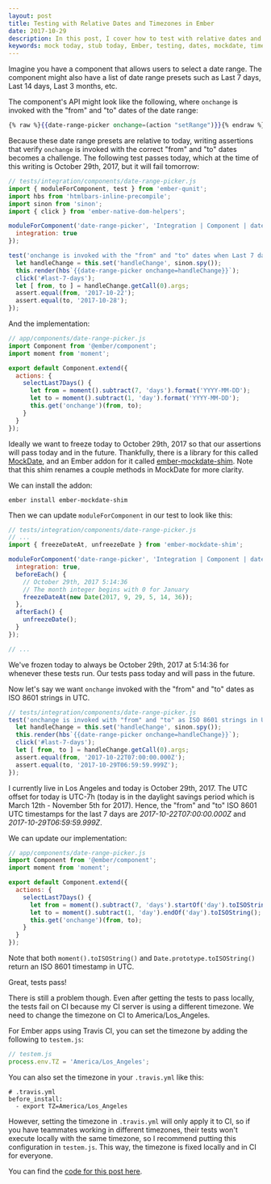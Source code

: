 ```yaml
---
layout: post
title: Testing with Relative Dates and Timezones in Ember
date: 2017-10-29
description: In this post, I cover how to test with relative dates and timezones in an Ember application.
keywords: mock today, stub today, Ember, testing, dates, mockdate, timezone, ember.js
---
```


Imagine you have a component that allows users to select a date range. The component might also have a list of date range presets such as Last 7 days, Last 14 days, Last 3 months, etc.

The component's API might look like the following, where `onchange` is invoked with the "from" and "to" dates of the date range:

```hbs
{% raw %}{{date-range-picker onchange=(action "setRange")}}{% endraw %}
```

Because these date range presets are relative to today, writing assertions that verify `onchange` is invoked with the correct "from" and "to" dates becomes a challenge. The following test passes today, which at the time of this writing is October 29th, 2017, but it will fail tomorrow:

```js
// tests/integration/components/date-range-picker.js
import { moduleForComponent, test } from 'ember-qunit';
import hbs from 'htmlbars-inline-precompile';
import sinon from 'sinon';
import { click } from 'ember-native-dom-helpers';

moduleForComponent('date-range-picker', 'Integration | Component | date range picker', {
  integration: true
});

test('onchange is invoked with the "from" and "to" dates when Last 7 days is clicked', function(assert) {
  let handleChange = this.set('handleChange', sinon.spy());
  this.render(hbs`{{date-range-picker onchange=handleChange}}`);
  click('#last-7-days');
  let [ from, to ] = handleChange.getCall(0).args;
  assert.equal(from, '2017-10-22');
  assert.equal(to, '2017-10-28');
});
```

And the implementation:

```js
// app/components/date-range-picker.js
import Component from '@ember/component';
import moment from 'moment';

export default Component.extend({
  actions: {
    selectLast7Days() {
      let from = moment().subtract(7, 'days').format('YYYY-MM-DD');
      let to = moment().subtract(1, 'day').format('YYYY-MM-DD');
      this.get('onchange')(from, to);
    }
  }
});
```

Ideally we want to freeze today to October 29th, 2017 so that our assertions will pass today and in the future. Thankfully, there is a library for this called [MockDate](https://github.com/boblauer/MockDate), and an Ember addon for it called [ember-mockdate-shim](https://github.com/Ticketfly/ember-mockdate-shim). Note that this shim renames a couple methods in MockDate for more clarity.

We can install the addon:

```
ember install ember-mockdate-shim
```

Then we can update `moduleForComponent` in our test to look like this:

```js
// tests/integration/components/date-range-picker.js
// ...
import { freezeDateAt, unfreezeDate } from 'ember-mockdate-shim';

moduleForComponent('date-range-picker', 'Integration | Component | date range picker', {
  integration: true,
  beforeEach() {
    // October 29th, 2017 5:14:36
    // The month integer begins with 0 for January
    freezeDateAt(new Date(2017, 9, 29, 5, 14, 36));
  },
  afterEach() {
    unfreezeDate();
  }
});

// ...
```

We've frozen today to always be October 29th, 2017 at 5:14:36 for whenever these tests run. Our tests pass today and will pass in the future.

Now let's say we want `onchange` invoked with the "from" and "to" dates as ISO 8601 strings in UTC.

```js
// tests/integration/components/date-range-picker.js
test('onchange is invoked with "from" and "to" as ISO 8601 strings in UTC when Last 7 days is clicked', function(assert) {
  let handleChange = this.set('handleChange', sinon.spy());
  this.render(hbs`{{date-range-picker onchange=handleChange}}`);
  click('#last-7-days');
  let [ from, to ] = handleChange.getCall(0).args;
  assert.equal(from, '2017-10-22T07:00:00.000Z');
  assert.equal(to, '2017-10-29T06:59:59.999Z');
});
```

I currently live in Los Angeles and today is October 29th, 2017. The UTC offset for today is UTC-7h (today is in the daylight savings period which is March 12th - November 5th for 2017). Hence, the "from" and "to" ISO 8601 UTC timestamps for the last 7 days are _2017-10-22T07:00:00.000Z_ and _2017-10-29T06:59:59.999Z_.

We can update our implementation:

```js
// app/components/date-range-picker.js
import Component from '@ember/component';
import moment from 'moment';

export default Component.extend({
  actions: {
    selectLast7Days() {
      let from = moment().subtract(7, 'days').startOf('day').toISOString();
      let to = moment().subtract(1, 'day').endOf('day').toISOString();
      this.get('onchange')(from, to);
    }
  }
});
```

Note that both `moment().toISOString()` and `Date.prototype.toISOString()` return an ISO 8601 timestamp in UTC.

Great, tests pass!

There is still a problem though. Even after getting the tests to pass locally, the tests fail on CI because my CI server is using a different timezone. We need to change the timezone on CI to America/Los_Angeles.

For Ember apps using Travis CI, you can set the timezone by adding the following to `testem.js`:

```js
// testem.js
process.env.TZ = 'America/Los_Angeles';
```

You can also set the timezone in your `.travis.yml` like this:

```
# .travis.yml
before_install:
  - export TZ=America/Los_Angeles
```

However, setting the timezone in `.travis.yml` will only apply it to CI, so if you have teammates working in different timezones, their tests won't execute locally with the same timezone, so I recommend putting this configuration in `testem.js`. This way, the timezone is fixed locally and in CI for everyone.

You can find the [code for this post here](https://github.com/skaterdav85/testing-with-dates-and-timezones-in-ember).

